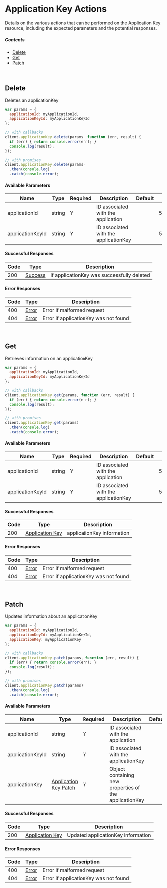 # Application Key Actions

Details on the various actions that can be performed on the
Application Key resource, including the expected
parameters and the potential responses.

##### Contents

*   [Delete](#delete)
*   [Get](#get)
*   [Patch](#patch)

<br/>

## Delete

Deletes an applicationKey

```javascript
var params = {
  applicationId: myApplicationId,
  applicationKeyId: myApplicationKeyId
};

// with callbacks
client.applicationKey.delete(params, function (err, result) {
  if (err) { return console.error(err); }
  console.log(result);
});

// with promises
client.applicationKey.delete(params)
  .then(console.log)
  .catch(console.error);
```

#### Available Parameters

| Name | Type | Required | Description | Default | Example |
| ---- | ---- | -------- | ----------- | ------- | ------- |
| applicationId | string | Y | ID associated with the application |  | 575ec8687ae143cd83dc4a97 |
| applicationKeyId | string | Y | ID associated with the applicationKey |  | 575ec76c7ae143cd83dc4a96 |

#### Successful Responses

| Code | Type | Description |
| ---- | ---- | ----------- |
| 200 | [Success](_schemas.md#success) | If applicationKey was successfully deleted |

#### Error Responses

| Code | Type | Description |
| ---- | ---- | ----------- |
| 400 | [Error](_schemas.md#error) | Error if malformed request |
| 404 | [Error](_schemas.md#error) | Error if applicationKey was not found |

<br/>

## Get

Retrieves information on an applicationKey

```javascript
var params = {
  applicationId: myApplicationId,
  applicationKeyId: myApplicationKeyId
};

// with callbacks
client.applicationKey.get(params, function (err, result) {
  if (err) { return console.error(err); }
  console.log(result);
});

// with promises
client.applicationKey.get(params)
  .then(console.log)
  .catch(console.error);
```

#### Available Parameters

| Name | Type | Required | Description | Default | Example |
| ---- | ---- | -------- | ----------- | ------- | ------- |
| applicationId | string | Y | ID associated with the application |  | 575ec8687ae143cd83dc4a97 |
| applicationKeyId | string | Y | ID associated with the applicationKey |  | 575ec76c7ae143cd83dc4a96 |

#### Successful Responses

| Code | Type | Description |
| ---- | ---- | ----------- |
| 200 | [Application Key](_schemas.md#application-key) | applicationKey information |

#### Error Responses

| Code | Type | Description |
| ---- | ---- | ----------- |
| 400 | [Error](_schemas.md#error) | Error if malformed request |
| 404 | [Error](_schemas.md#error) | Error if applicationKey was not found |

<br/>

## Patch

Updates information about an applicationKey

```javascript
var params = {
  applicationId: myApplicationId,
  applicationKeyId: myApplicationKeyId,
  applicationKey: myApplicationKey
};

// with callbacks
client.applicationKey.patch(params, function (err, result) {
  if (err) { return console.error(err); }
  console.log(result);
});

// with promises
client.applicationKey.patch(params)
  .then(console.log)
  .catch(console.error);
```

#### Available Parameters

| Name | Type | Required | Description | Default | Example |
| ---- | ---- | -------- | ----------- | ------- | ------- |
| applicationId | string | Y | ID associated with the application |  | 575ec8687ae143cd83dc4a97 |
| applicationKeyId | string | Y | ID associated with the applicationKey |  | 575ec76c7ae143cd83dc4a96 |
| applicationKey | [Application Key Patch](_schemas.md#application-key-patch) | Y | Object containing new properties of the applicationKey |  | [Application Key Patch Example](_schemas.md#application-key-patch-example) |

#### Successful Responses

| Code | Type | Description |
| ---- | ---- | ----------- |
| 200 | [Application Key](_schemas.md#application-key) | Updated applicationKey information |

#### Error Responses

| Code | Type | Description |
| ---- | ---- | ----------- |
| 400 | [Error](_schemas.md#error) | Error if malformed request |
| 404 | [Error](_schemas.md#error) | Error if applicationKey was not found |
